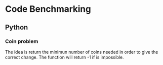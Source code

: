 # Code Benchmarking

## Python

### Coin problem

The idea is return the minimun number of coins needed in order to give
the correct change. The function will return -1 if is impossible.


